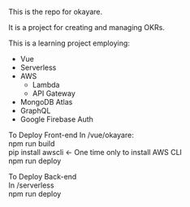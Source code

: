 This is the repo for okayare.

It is a project for creating and managing OKRs.

This is a learning project employing:

* Vue
* Serverless
* AWS
  * Lambda
  * API Gateway
* MongoDB Atlas
* GraphQL
* Google Firebase Auth


To Deploy Front-end
In /vue/okayare:\
npm run build\
pip install awscli      <- One time only to install AWS CLI\
npm run deploy


To Deploy Back-end\
In /serverless\
npm run deploy
